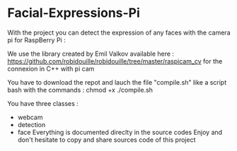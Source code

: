 # Facial-Expressions-Pi

With the project you can detect the expression of any faces with the camera pi for RaspBerry Pi :

We use the library created by Emil Valkov available here : https://github.com/robidouille/robidouille/tree/master/raspicam_cv for the connexion in C++ with pi cam

You have to download the repot and lauch the file "compile.sh" like a script bash with the commands : chmod +x ./compile.sh

You have three classes :
- webcam 
- detection 
- face
Everything is documented direclty in the source codes
Enjoy and don't hesitate to copy and share sources code of this project
